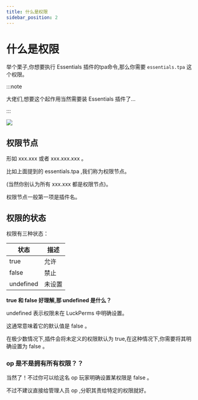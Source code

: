 ```yaml
---
title: 什么是权限
sidebar_position: 2
---
```


# 什么是权限

举个栗子,你想要执行 Essentials 插件的tpa命令,那么你需要 `essentials.tpa` 这个权限。

:::note

大佬们,想要这个起作用当然需要装 Essentials 插件了...

:::

![](_images/ummm.jpg)

## 权限节点

形如 xxx.xxx 或者 xxx.xxx.xxx 。

比如上面提到的 essentials.tpa ,我们称为权限节点。

(当然你别认为所有 xxx.xxx 都是权限节点)。

权限节点一般第一项是插件名。


## 权限的状态

权限有三种状态：

| 状态 | 描述 |
| --- | --- |
|true | 允许 |
|false | 禁止 |
|undefined | 未设置 |

**true 和 false 好理解,那 undefined 是什么？**

undefined 表示权限未在 LuckPerms 中明确设置。

这通常意味着它的默认值是 false 。

在极少数情况下,插件会将未定义的权限默认为 true,在这种情况下,你需要将其明确设置为 false 。

### op 是不是拥有所有权限？？

当然了！不过你可以给这名 op 玩家明确设置某权限是 false 。

不过不建议直接给管理人员 op ,分职其责给特定的权限就好。

